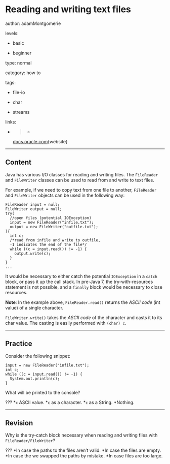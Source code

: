 # Reading and writing text files
author: adamMontgomerie

levels:

  - basic

  - beginner

type: normal

category: how to

tags:

  - file-io

  - char

  - streams

links:

  - >-
    [docs.oracle.com](https://docs.oracle.com/javase/tutorial/essential/io/charstreams.html){website}

---
## Content

Java has various I/O classes for reading and writing files. The `FileReader` and `FileWriter` classes can be used to read from and write to text files.

For example, if we need to copy text from one file to another, `FileReader` and `FileWriter` objects can be used in the following way:
```
FileReader input = null;
FileWriter output = null;
try(
  //open files (potential IOException)
  input = new FileReader("infile.txt");
  output = new FileWriter("outfile.txt");
){
  int c;
  /*read from infile and write to outfile,
  -1 indicates the end of the file*/
  while ((c = input.read()) != -1) {
    output.write(c);
  }
}
...
```
It would be necessary to either catch the potential `IOException` in a `catch` block, or pass it up the call stack. In pre-Java 7, the try-with-resources statement is not possible, and a `finally` block would be necessary to close resources.

**Note**: In the example above, `FileReader.read()` returns the *ASCII code* (int value) of a single character.

`FileWriter.write()` takes the *ASCII code* of the character and casts it to its char value. The casting is easily performed with `(char) c`.

---
## Practice

Consider the following snippet:
```
input = new FileReader("infile.txt");
int c;
while ((c = input.read()) != -1) {
  System.out.println(c);
}
```
What will be printed to the console?

???
*`c` ASCII value.
*`c` as a character.
*`c` as a String.
*Nothing.

---
## Revision

Why is the try-catch block necessary when reading and writing files with `FileReader/FileWriter`?

???
*In case the paths to the files aren’t valid.
*In case the files are empty.
*In case the we swapped the paths by mistake.
*In case files are too large.